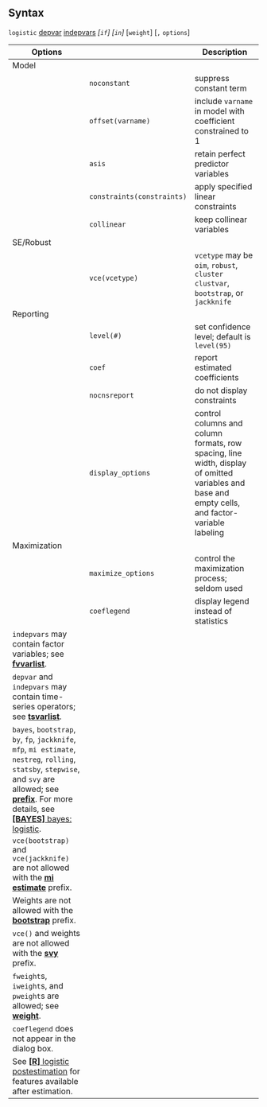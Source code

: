 ## Syntax

`logistic`
[depvar](http://www.stata.com/help.cgi?depvar)
[indepvars](http://www.stata.com/help.cgi?indepvars)
_\[`if`\] \[`in`\]_ \[`weight`\] \[`,`
`options`\]

| Options                                                                                                                                                                                                                                                                                                                                                                             |                                | Description                                                                                                                                      |
|-------------------------------------------------------------------------------------------------------------------------------------------------------------------------------------------------------------------------------------------------------------------------------------------------------------------------------------------------------------------------------------|--------------------------------|--------------------------------------------------------------------------------------------------------------------------------------------------|
| Model                                                                                                                                                                                                                                                                                                                                                                               |                                |                                                                                                                                                  |
|                                                                                                                                                                                                                                                                                                                                                                                     | `noconstant`                   | suppress constant term                                                                                                                           |
|                                                                                                                                                                                                                                                                                                                                                                                     | `offset(varname)`              | include `varname` in model with coefficient constrained to 1                                                                                     |
|                                                                                                                                                                                                                                                                                                                                                                                     | `asis`                         | retain perfect predictor variables                                                                                                               |
|                                                                                                                                                                                                                                                                                                                                                                                     | `constraints(constraints)` | apply specified linear constraints                                                                                                               |
|                                                                                                                                                                                                                                                                                                                                                                                     | `collinear`                    | keep collinear variables                                                                                                                         |
| SE/Robust                                                                                                                                                                                                                                                                                                                                                                           |                                |                                                                                                                                                  |
|                                                                                                                                                                                                                                                                                                                                                                                     | `vce(vcetype)`                 | `vcetype` may be `oim`, `robust`, `cluster clustvar`, `bootstrap`, or `jackknife`                                                              |
| Reporting                                                                                                                                                                                                                                                                                                                                                                           |                                |                                                                                                                                                  |
|                                                                                                                                                                                                                                                                                                                                                                                     | `level(#)`                     | set confidence level; default is `level(95)`                                                                                                     |
|                                                                                                                                                                                                                                                                                                                                                                                     | `coef`                         | report estimated coefficients                                                                                                                    |
|                                                                                                                                                                                                                                                                                                                                                                                     | `nocnsreport`                  | do not display constraints                                                                                                                       |
|                                                                                                                                                                                                                                                                                                                                                                                     | `display_options`              | control columns and column formats, row spacing, line width, display of omitted variables and base and empty cells, and factor-variable labeling |
| Maximization                                                                                                                                                                                                                                                                                                                                                                        |                                |                                                                                                                                                  |
|                                                                                                                                                                                                                                                                                                                                                                                     | `maximize_options`             | control the maximization process; seldom used                                                                                                    |
|                                                                                                                                                                                                                                                                                                                                                                                     | `coeflegend`                   | display legend instead of statistics                                                                                                             |
| `indepvars` may contain factor variables; see [<strong>fvvarlist</strong>](http://www.stata.com/help.cgi?fvvarlist).                                                                                                                                                                                                                                     |                                |                                                                                                                                                  |
| `depvar` and `indepvars` may contain time-series operators; see [<strong>tsvarlist</strong>](http://www.stata.com/help.cgi?tsvarlist).                                                                                                                                                                                                                   |                                |                                                                                                                                                  |
| `bayes`, `bootstrap`, `by`, `fp`, `jackknife`, `mfp`, `mi estimate`, `nestreg`, `rolling`, `statsby`, `stepwise`, and `svy` are allowed; see [<strong>prefix</strong>](http://www.stata.com/help.cgi?prefix). For more details, see [<strong>[BAYES]</strong> bayes: logistic](http://www.stata.com/help.cgi?bayes_logistic). |                                |                                                                                                                                                  |
| `vce(bootstrap)` and `vce(jackknife)` are not allowed with the [<strong>mi estimate</strong>](http://www.stata.com/help.cgi?mi%20estimate) prefix.                                                                                                                                                                                                       |                                |                                                                                                                                                  |
| Weights are not allowed with the [<strong>bootstrap</strong>](http://www.stata.com/help.cgi?bootstrap) prefix.                                                                                                                                                                                                                                           |                                |                                                                                                                                                  |
| `vce()` and weights are not allowed with the [<strong>svy</strong>](http://www.stata.com/help.cgi?svy) prefix.                                                                                                                                                                                                                                           |                                |                                                                                                                                                  |
| `fweight`s, `iweight`s, and `pweight`s are allowed; see [<strong>weight</strong>](http://www.stata.com/help.cgi?weight).                                                                                                                                                                                                                                 |                                |                                                                                                                                                  |
| `coeflegend` does not appear in the dialog box.                                                                                                                                                                                                                                                                                                                                     |                                |                                                                                                                                                  |
| See [<strong>[R]</strong> logistic postestimation](http://www.stata.com/help.cgi?logistic_postestimation) for features available after estimation.                                                                                                                                                                                                       |                                |                                                                                                                                                  |

